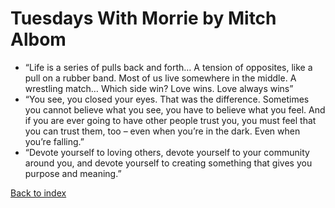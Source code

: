 <head>
    <title>Some Book Quotes | Tuesdays With Morrie</title>
    <link rel="stylesheet" href="./blog.css" />
</head>
<body>

# Tuesdays With Morrie by Mitch Albom

* “Life is a series of pulls back and forth… A tension of opposites, like a pull on a rubber band. Most of us live somewhere in the middle. A wrestling match… Which side win? Love wins. Love always wins”
* “You see, you closed your eyes. That was the difference. Sometimes you cannot believe what you see, you have to believe what you feel. And if you are ever going to have other people trust you, you must feel that you can trust them, too – even when you’re in the dark. Even when you’re falling.”
* “Devote yourself to loving others, devote yourself to your community around you, and devote yourself to creating something that gives you purpose and meaning.”

[Back to index](./index.html)

</body>
</html>